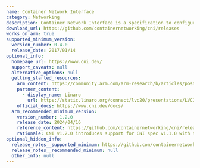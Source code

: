 ```yaml
---
name: Container Network Interface
category: Networking
description: Container Network Interface is a specification to configure network interfaces in Linux containers.
download_url: https://github.com/containernetworking/cni/releases
works_on_arm: true
supported_minimum_version:
  version_number: 0.4.0
  release_date: 2017/01/14
optional_info:
  homepage_url: https://www.cni.dev/
  support_caveats: null
  alternative_options: null
  getting_started_resources:
    arm_content: https://community.arm.com/arm-research/b/articles/posts/a-smarter_2d00_cni-for-kubernetes-on-the-edge
    partner_content:
      - display_name: Linaro
        url: https://static.linaro.org/connect/lvc20/presentations/LVC20-115-0.pdf
    official_docs: https://www.cni.dev/docs/
  arm_recommended_minimum_version:
    version_number: 1.2.0
    release_date: 2024/04/16
    reference_content: https://github.com/containernetworking/cni/releases/tag/v1.2.0
    rationale: CNI v1.2.0 introduces support for CNI spec v1.1.0 with two major enhancements - a new GC (Garbage Collection) verb to clean up stale IPAM reservations and cached attachments, and a STATUS verb allowing plugins to report readiness for ADD operations. These improvements help runtimes like containerd and cri-o detect plugin health more reliably.
optional_hidden_info:
  release_notes__supported_minimum: https://github.com/containernetworking/cni/releases/tag/v0.4.0
  release_notes__recommended_minimum: null
  other_info: null
---
```

